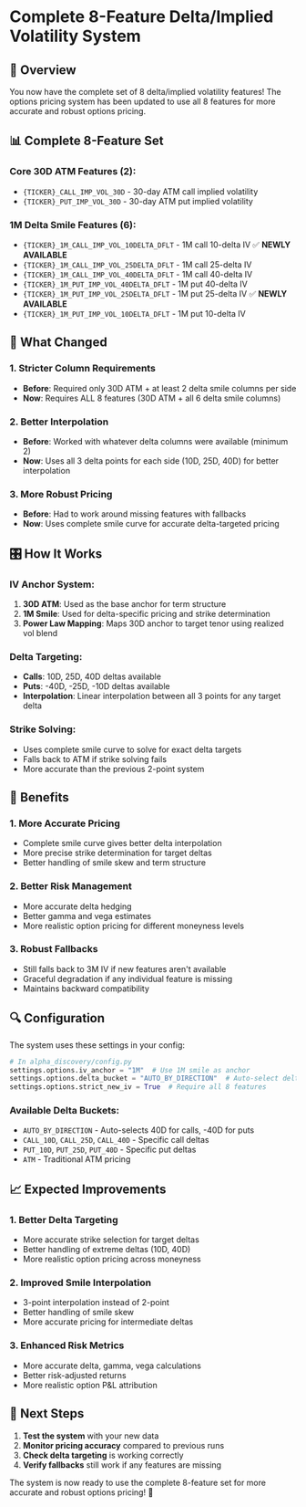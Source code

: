 # Complete 8-Feature Delta/Implied Volatility System

## 🎯 **Overview**

You now have the complete set of 8 delta/implied volatility features! The options pricing system has been updated to use all 8 features for more accurate and robust options pricing.

## 📊 **Complete 8-Feature Set**

### **Core 30D ATM Features (2):**
- `{TICKER}_CALL_IMP_VOL_30D` - 30-day ATM call implied volatility
- `{TICKER}_PUT_IMP_VOL_30D` - 30-day ATM put implied volatility

### **1M Delta Smile Features (6):**
- `{TICKER}_1M_CALL_IMP_VOL_10DELTA_DFLT` - 1M call 10-delta IV ✅ **NEWLY AVAILABLE**
- `{TICKER}_1M_CALL_IMP_VOL_25DELTA_DFLT` - 1M call 25-delta IV
- `{TICKER}_1M_CALL_IMP_VOL_40DELTA_DFLT` - 1M call 40-delta IV
- `{TICKER}_1M_PUT_IMP_VOL_40DELTA_DFLT` - 1M put 40-delta IV
- `{TICKER}_1M_PUT_IMP_VOL_25DELTA_DFLT` - 1M put 25-delta IV ✅ **NEWLY AVAILABLE**
- `{TICKER}_1M_PUT_IMP_VOL_10DELTA_DFLT` - 1M put 10-delta IV

## 🔧 **What Changed**

### **1. Stricter Column Requirements**
- **Before**: Required only 30D ATM + at least 2 delta smile columns per side
- **Now**: Requires ALL 8 features (30D ATM + all 6 delta smile columns)

### **2. Better Interpolation**
- **Before**: Worked with whatever delta columns were available (minimum 2)
- **Now**: Uses all 3 delta points for each side (10D, 25D, 40D) for better interpolation

### **3. More Robust Pricing**
- **Before**: Had to work around missing features with fallbacks
- **Now**: Uses complete smile curve for accurate delta-targeted pricing

## 🎛️ **How It Works**

### **IV Anchor System:**
1. **30D ATM**: Used as the base anchor for term structure
2. **1M Smile**: Used for delta-specific pricing and strike determination
3. **Power Law Mapping**: Maps 30D anchor to target tenor using realized vol blend

### **Delta Targeting:**
- **Calls**: 10D, 25D, 40D deltas available
- **Puts**: -40D, -25D, -10D deltas available
- **Interpolation**: Linear interpolation between all 3 points for any target delta

### **Strike Solving:**
- Uses complete smile curve to solve for exact delta targets
- Falls back to ATM if strike solving fails
- More accurate than the previous 2-point system

## 🚀 **Benefits**

### **1. More Accurate Pricing**
- Complete smile curve gives better delta interpolation
- More precise strike determination for target deltas
- Better handling of smile skew and term structure

### **2. Better Risk Management**
- More accurate delta hedging
- Better gamma and vega estimates
- More realistic option pricing for different moneyness levels

### **3. Robust Fallbacks**
- Still falls back to 3M IV if new features aren't available
- Graceful degradation if any individual feature is missing
- Maintains backward compatibility

## 🔍 **Configuration**

The system uses these settings in your config:

```python
# In alpha_discovery/config.py
settings.options.iv_anchor = "1M"  # Use 1M smile as anchor
settings.options.delta_bucket = "AUTO_BY_DIRECTION"  # Auto-select delta
settings.options.strict_new_iv = True  # Require all 8 features
```

### **Available Delta Buckets:**
- `AUTO_BY_DIRECTION` - Auto-selects 40D for calls, -40D for puts
- `CALL_10D`, `CALL_25D`, `CALL_40D` - Specific call deltas
- `PUT_10D`, `PUT_25D`, `PUT_40D` - Specific put deltas
- `ATM` - Traditional ATM pricing

## 📈 **Expected Improvements**

### **1. Better Delta Targeting**
- More accurate strike selection for target deltas
- Better handling of extreme deltas (10D, 40D)
- More realistic option pricing across moneyness

### **2. Improved Smile Interpolation**
- 3-point interpolation instead of 2-point
- Better handling of smile skew
- More accurate pricing for intermediate deltas

### **3. Enhanced Risk Metrics**
- More accurate delta, gamma, vega calculations
- Better risk-adjusted returns
- More realistic option P&L attribution

## 🎯 **Next Steps**

1. **Test the system** with your new data
2. **Monitor pricing accuracy** compared to previous runs
3. **Check delta targeting** is working correctly
4. **Verify fallbacks** still work if any features are missing

The system is now ready to use the complete 8-feature set for more accurate and robust options pricing! 🚀
